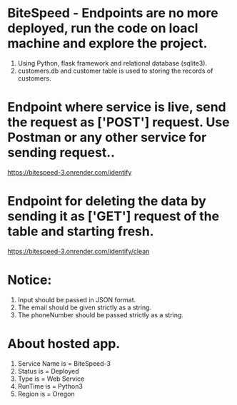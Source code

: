 # BiteSpeed - Endpoints are no more deployed, run the code on loacl machine and explore the project.
1. Using Python, flask framework and relational database (sqlite3). 
2. customers.db and customer table is used to storing the records of customers.
   
# Endpoint where service is live, send the request as ['POST'] request. Use Postman or any other service for sending request..
https://bitespeed-3.onrender.com/identify

# Endpoint for deleting the data by sending it as ['GET'] request of the table and starting fresh.
https://bitespeed-3.onrender.com/identify/clean

# Notice:
1. Input should be passed in JSON format.
2. The email should be given strictly as a string.
3. The phoneNumber should be passed strictly as a string.

# About hosted app.
1. Service Name is = BiteSpeed-3
2. Status is = Deployed
3. Type is = Web Service
4. RunTime is = Python3
5. Region is = Oregon

   
